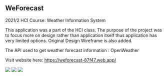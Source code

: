 <h2>WeForecast</h2>
2021/2 HCI Course: Weather Information System 

This application was a part of the HCI class. The purpose of the project was to focus more on design rather than application itself thus application has very limited options.
Original Design Wireframe is also added.


The API used to get weather forecast information : OpenWeather

Visit website here: https://weforecast-87f47.web.app/

<div dir="auto">
<img src="https://img.shields.io/badge/HTML-239120?style=for-the-badge&logo=html5&logoColor=white">
<img src="https://img.shields.io/badge/CSS-239120?&style=for-the-badge&logo=css3&logoColor=white">
<img src="https://img.shields.io/badge/JavaScript-323330?style=for-the-badge&logo=javascript&logoColor=F7DF1E">
</div>





